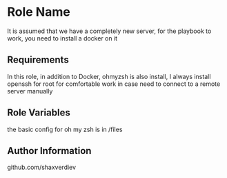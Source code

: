 Role Name
=========
It is assumed that we have a completely new server, for the playbook to work, you need to install a docker on it


Requirements
------------
In this role, in addition to Docker, ohmyzsh is also install, I always install openssh for root for comfortable work in case need to connect to a remote server manually

Role Variables
--------------
the basic config for oh my zsh is in /files


Author Information
------------------
github.com/shaxverdiev